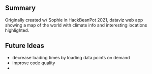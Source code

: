 ## Summary
Originally created w/ Sophie in HackBeanPot 2021, dataviz web app showing a map of the world with climate info and interesting locations highlighted.

## Future Ideas
- decrease loading times by loading data points on demand
- improve code quality
- 